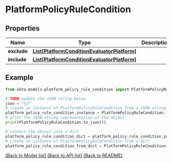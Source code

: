 # PlatformPolicyRuleCondition


## Properties

Name | Type | Description | Notes
------------ | ------------- | ------------- | -------------
**exclude** | [**List[PlatformConditionEvaluatorPlatform]**](PlatformConditionEvaluatorPlatform.md) |  | [optional] 
**include** | [**List[PlatformConditionEvaluatorPlatform]**](PlatformConditionEvaluatorPlatform.md) |  | [optional] 

## Example

```python
from okta.models.platform_policy_rule_condition import PlatformPolicyRuleCondition

# TODO update the JSON string below
json = "{}"
# create an instance of PlatformPolicyRuleCondition from a JSON string
platform_policy_rule_condition_instance = PlatformPolicyRuleCondition.from_json(json)
# print the JSON string representation of the object
print(PlatformPolicyRuleCondition.to_json())

# convert the object into a dict
platform_policy_rule_condition_dict = platform_policy_rule_condition_instance.to_dict()
# create an instance of PlatformPolicyRuleCondition from a dict
platform_policy_rule_condition_from_dict = PlatformPolicyRuleCondition.from_dict(platform_policy_rule_condition_dict)
```
[[Back to Model list]](../README.md#documentation-for-models) [[Back to API list]](../README.md#documentation-for-api-endpoints) [[Back to README]](../README.md)


